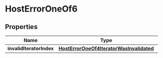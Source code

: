 
# HostErrorOneOf6

## Properties
| Name | Type | Description | Notes |
| ------------ | ------------- | ------------- | ------------- |
| **invalidIteratorIndex** | [**HostErrorOneOf4IteratorWasInvalidated**](HostErrorOneOf4IteratorWasInvalidated.md) |  |  |



